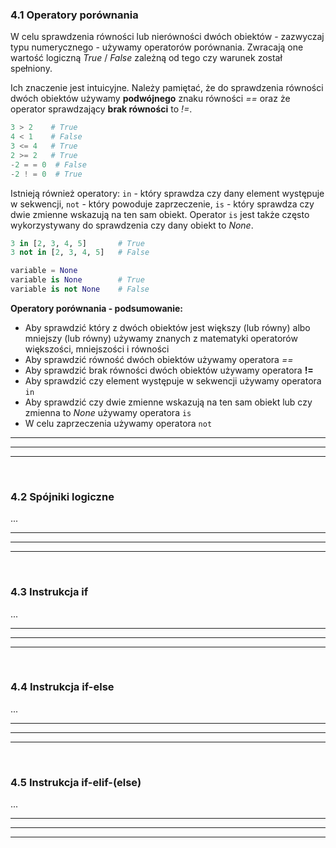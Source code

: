 ### 4.1 Operatory porównania
W celu sprawdzenia równości lub nierówności dwóch obiektów - zazwyczaj typu numerycznego - używamy operatorów porównania. Zwracają one wartość logiczną *True* / *False* zależną od tego czy warunek został spełniony.

Ich znaczenie jest intuicyjne. Należy pamiętać, że do sprawdzenia równości dwóch obiektów używamy **podwójnego** znaku równości *==* oraz że operator sprawdzający **brak równości** to *!=*.

```python
3 > 2    # True
4 < 1    # False
3 <= 4   # True
2 >= 2   # True
-2 = = 0  # False
-2 ! = 0  # True
```

Istnieją również operatory: `in` - który sprawdza czy dany element występuje w sekwencji, `not` - który powoduje zaprzeczenie, `is` - który sprawdza czy dwie zmienne wskazują na ten sam obiekt. Operator `is` jest także często wykorzystywany do sprawdzenia czy dany obiekt to *None*.

```python
3 in [2, 3, 4, 5]       # True
3 not in [2, 3, 4, 5]   # False

variable = None
variable is None        # True
variable is not None    # False
```

**Operatory porównania - podsumowanie:**
- Aby sprawdzić który z dwóch obiektów jest większy (lub równy) albo mniejszy (lub równy) używamy znanych z matematyki operatorów większości, mniejszości i równości
- Aby sprawdzić równość dwóch obiektów używamy operatora *==*
- Aby sprawdzić brak równości dwóch obiektów używamy operatora **!=**
- Aby sprawdzić czy element występuje w sekwencji używamy operatora `in`
- Aby sprawdzić czy dwie zmienne wskazują na ten sam obiekt lub czy zmienna to *None* używamy operatora `is`
- W celu zaprzeczenia używamy operatora `not`
---
---
---
&nbsp;
### 4.2 Spójniki logiczne
...

---
---
---
&nbsp;
### 4.3 Instrukcja if
...

---
---
---
&nbsp;
### 4.4 Instrukcja if-else
...

---
---
---
&nbsp;
### 4.5 Instrukcja if-elif-(else)
...

---
---
---
&nbsp;
